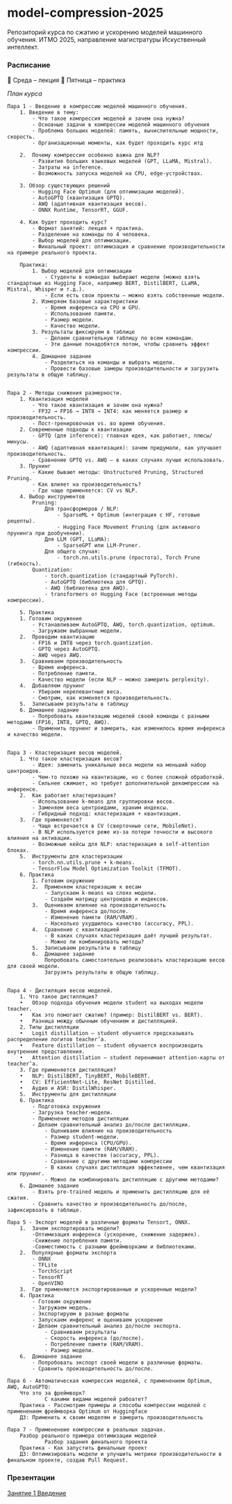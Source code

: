# model-compression-2025

Репозиторий курса по сжатию и ускорению моделей машинного обучения.
ИТМО 2025, направление магистратуры Искуственный интеллект.

### Расписание

📅 Среда – лекция
📅 Пятница – практика

*План курса*

    Пара 1 - Введение в компрессию моделей машинного обучения.
        1. Введение в тему:
            - Что такое компрессия моделей и зачем она нужна?
            - Основные задачи в компрессии моделей машинного обучения
            - Проблема больших моделей: память, вычислительные мощности, скорость.
            - Организационные моменты, как будет проходить курс итд

        2.	Почему компрессия особенно важна для NLP?
            - Развитие больших языковых моделей (GPT, LLaMA, Mistral).
	        - Затраты на inference.
	        - Возможность запуска моделей на CPU, edge-устройствах.

        3. Обзор существующих решений
	        - Hugging Face Optimum (для оптимизации моделей).
	        - AutoGPTQ (квантизация GPTQ).
	        - AWQ (адаптивная квантизация весов).
	        - ONNX Runtime, TensorRT, GGUF.

        4. Как будет проходить курс?
            - Формат занятий: лекция + практика.
            - Разделение на команды по 4 человека.
            - Выбор моделей для оптимизации.
            - Финальный проект: оптимизация и сравнение производительности на примере реального проекта.

        Практика:
            1. Выбор моделей для оптимизации
	            - Cтуденты в командах выбирают модели (можно взять стандартные из Hugging Face, например BERT, DistilBERT, LLaMA, Mistral, Whisper и т.д.).
	            - Если есть свои проекты – можно взять собственные модели.
            2. Измеряем базовые характеристики
                - Время инференса на CPU и GPU.
                - Использование памяти.
                - Размер модели.
                - Качество модели.
            3. Результаты фиксируем в таблице
                - Делаем сравнительную таблицу по всем командам.
                - Эти данные понадобятся потом, чтобы сравнить эффект компрессии.
	        4. Домашнее задание
                - Разделиться на команды и выбрать модели.
                - Провести базовые замеры производительности и загрузить результаты в общую таблицу.


    Пара 2 - Методы снижения размерности.
        1. Квантизация моделей
            - Что такое квантизация и зачем она нужна?
            - FP32 → FP16 → INT8 → INT4: как меняется размер и производительность.
            - Пост-тренировочная vs. во время обучения.
	    2. Современные подходы к квантизации
            - GPTQ (для inference): главная идея, как работает, плюсы/минусы.
            - AWQ (адаптивная квантизация): зачем придумали, как улучшает производительность.
            - Сравнение GPTQ vs. AWQ – в каких случаях лучше использовать.
	    3. Прунинг
            - Какие бывают методы: Unstructured Pruning, Structured Pruning.
            - Как влияет на производительность?
            - Где чаще применяется: CV vs NLP.
	    4. Выбор инструментов
            Pruning:
                Для трансформеров / NLP:
                    - SparseML + Optimum (интеграция с HF, готовые рецепты).
                    - Hugging Face Movement Pruning (для активного прунинга при дообучении).
                Для LLM (GPT, LLaMA):
                    - SparseGPT или LLM-Pruner.
                Для общего случая:
                    - torch.nn.utils.prune (простота), Torch Prune (гибкость).
            Quantization:
                - torch.quantization (стандартный PyTorch).
                - AutoGPTQ (библиотека для GPTQ).
                - AWQ (библиотека для AWQ).
                - transformers от Hugging Face (встроенные методы компрессии).

        5. Практика
        1. Готовим окружение
            - Устанавливаем AutoGPTQ, AWQ, torch.quantization, optimum.
            - Загружаем выбранные модели.
	    2.	Проводим квантизацию
	        - FP16 и INT8 через torch.quantization.
	        - GPTQ через AutoGPTQ.
	        - AWQ через AWQ.
	    3.	Сравниваем производительность
	        - Время инференса.
	        - Потребление памяти.
	        - Качество модели (если NLP – можно замерить perplexity).
	    4.	Добавляем прунинг
	        - Убираем нерелевантные веса.
	        - Смотрим, как изменяется производительность.
	    5.	Записываем результаты в таблицу
        6. Домашнее задание
            - Попробовать квантизацию моделей своей команды с разными методами (FP16, INT8, GPTQ, AWQ).
            - Применить прунинг и замерить, как изменилось время инференса и качество модели.


    Пара 3 - Кластеризация весов моделей.
        1. Что такое кластеризация весов?
            - Идея: заменить уникальные веса модели на меньший набор центроидов.
            - Чем-то похоже на квантизацию, но с более сложной обработкой.
            - Сильнее сжимает, но требует дополнительной декомпрессии на инференсе.
	    2.	Как работает кластеризация?
	        - Использование k-means для группировки весов.
	        - Заменяем веса центроидами, храним индексы.
	        - Гибридный подход: кластеризация + квантизация.
	    3.	Где применяется?
	        - Чаще встречается в CV (сверточные сети, MobileNet).
	        - В NLP используется реже из-за потери точности и высокого влияния на активации.
	        - Возможные кейсы для NLP: кластеризация в self-attention блоках.
	    5.	Инструменты для кластеризации
	        - torch.nn.utils.prune + k-means.
	        - TensorFlow Model Optimization Toolkit (TFMOT).
        6. Практика
            1. Готовим окружение
	        2.	Применяем кластеризацию к весам
	            - Запускаем k-means на слоях модели.
	            - Создаём матрицу центроидов и индексов.
	        3.	Оцениваем влияние на производительность
	            - Время инференса до/после.
	            - Изменение памяти (RAM/VRAM).
	            - Насколько ухудшилось качество (accuracy, PPL).
	        4.	Сравнение с квантизацией
	            - В каких случаях кластеризация даёт лучший результат.
	            - Можно ли комбинировать методы?
	        5.	Записываем результаты в таблицу
	        6.	Домашнее задание
	            Попробовать самостоятельно реализовать кластеризацию весов для своей модели.
	            Загрузить результаты в общую таблицу.


    Пара 4 - Дистиляция весов моделей.
	    1. Что такое дистилляция?
	    •	Обзор подхода обучения модели student на выходах модели teacher.
	    •	Как это помогает сжатию? (пример: DistilBERT vs. BERT).
	    •	Разница между обычным обучением и дистилляцией.
	    2. Типы дистилляции
	    •	Logit distillation – student обучается предсказывать распределение логитов teacher’а.
	    •	Feature distillation – student обучается воспроизводить внутренние представления.
	    •	Attention distillation – student перенимает attention-карты от teacher’а.
	    3. Где применяется дистилляция?
	    •	NLP: DistilBERT, TinyBERT, MobileBERT.
	    •	CV: EfficientNet-Lite, ResNet Distilled.
	    •	Аудио и ASR: DistilWhisper.
	    5.	Инструменты для дистилляции
        6. Практика
            - Подготовка окружения
	        - Загрузка teacher-модели.
            - Применение методов дистиляции
	        - Делаем сравнительный анализ до/после дистилляции.
                - Оцениваем влияние на производительность
	            - Размер student-модели.
	            - Время инференса (CPU/GPU).
	            - Изменение памяти (RAM/VRAM).
	            - Разница в качестве (accuracy, PPL).
	            - Сравнение с другими методами компрессии
	            - В каких случаях дистилляция эффективнее, чем квантизация или прунинг.
	            - Можно ли комбинировать дистилляцию с другими методами?
	    6. Домашнее задание
	        - Взять pre-trained модель и применить дистилляцию для её сжатия.
	        - Сравнить качество и производительность до/после, зафиксирвоать в таблице.

    Пара 5 - Экспорт моделей в различные форматы Tensort, ONNX.
	    1.	Зачем экспортировать модели?
	        -Оптимизация инференса (ускорение, снижение задержек).
	        -Снижение потребления памяти.
	        -Совместимость с разными фреймворками и библиотеками.
	    2.	Популярные форматы экспорта
	        - ONNX
	        - TFLite
	        - TorchScript
	        - TensorRT
	        - OpenVINO
	    3.	Где применяются экспортированные и ускоренные модели?
        4. Практика
	        - Готовим окружение
	        - Загружаем модель.
	        - Экспортируем в разные форматы
	        - Запускаем инференс и оцениваем ускорение
	        - Делаем сравнительный анализ до/после экспорта.
                - Сравниваем результаты
	            - Скорость инференса (до/после).
	            - Потребление памяти (RAM/VRAM).
	            - Размер модели.
	    6.	Домашнее задание
	        - Попробовать экспорт своей модели в различные форматы.
	        - Сравнить производительность до/после.

    Пара 6 - Автоматическая компрессия моделей, с применением Optimum, AWQ, AutoGPTQ:
        Что это за фреймворк?
                С какими видами моделей рабоатет?
        Практика - Рассмотрим примеры и способы компрессии моделей с применением фреймворка Optimum от Huggingface
        ДЗ: Применить к своим моделям и замерить производительность

    Пара 7 - Примененеие компрессии в реальных задачах.
        Разбор реального примера оптимизации моделей
                Разбор задания финального проекта
        Практика - Как запустить финальные проект
        ДЗ: Оптимизировать модели и улучшить метрики производительности в финальном проекте, создав Pull Request.

### Презентации
[Занятие 1 Введение](https://link)

